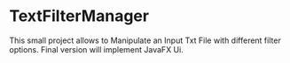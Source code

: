 # TextFilterManager
This small project allows to Manipulate an Input Txt File with different filter options.
Final version will implement JavaFX Ui.
